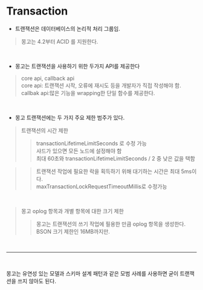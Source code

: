 # Transaction 

- 트랜잭션은 데이터베이스의 논리적 처리 그룹임.  
> 몽고는 4.2부터 ACID 를 지원한다.  

<br>

- 몽고는 트랜잭션을 사용하기 위한 두가지 API를 제공한다  
> core api, callback api  
> core api: 트랜잭션 시작, 오류에 재시도 등을 개발자가 직접 작성해야 함.  
> callbak api:많은 기능을 wrapping한 단일 함수를 제공한다.  


<br>


- 몽고 트랜잭션에는 두 가지 주요 제한 범주가 있다.  
> 트랜잭션의 시간 제한  
>> transactionLifetimeLimitSeconds 로 수정 가능  
>> 샤드가 있으면 모든 노드에 설정해야 함  
>> 최대 60초와 transactionLifetimeLimitSeconds / 2 중 낮은 값을 택함  

>> 트랜잭션 작업에 필요한 락을 획득하기 위해 대기하는 시간은 최대 5ms이다.  
>> maxTransactionLockRequestTimeoutMillis로 수정가능  

<br>

> 몽고 oplog 항목과 개별 항목에 대한 크기 제한  
>> 몽고는 트랜잭션의 쓰기 작업에 필용한 만큼 oplog 항목을 생성한다.  
>> BSON 크기 제한인 16MB까지만.  

<br>

---

<br>

몽고는 유연성 있는 모델과 스키마 설계 패턴과 같은 모범 사례를 사용하면 굳이 트랜잭션을 쓰지 않아도 된다.  



